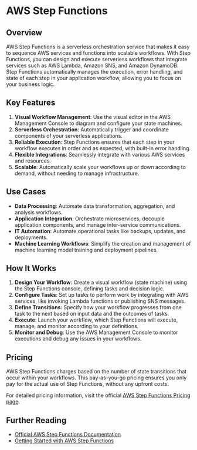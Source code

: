 # AWS Step Functions

## Overview

AWS Step Functions is a serverless orchestration service that makes it easy to sequence AWS services and functions into scalable workflows. With Step Functions, you can design and execute serverless workflows that integrate services such as AWS Lambda, Amazon SNS, and Amazon DynamoDB. Step Functions automatically manages the execution, error handling, and state of each step in your application workflow, allowing you to focus on your business logic.

## Key Features

1. **Visual Workflow Management**: Use the visual editor in the AWS Management Console to diagram and configure your state machines.
2. **Serverless Orchestration**: Automatically trigger and coordinate components of your serverless applications.
3. **Reliable Execution**: Step Functions ensures that each step in your workflow executes in order and as expected, with built-in error handling.
4. **Flexible Integrations**: Seamlessly integrate with various AWS services and resources.
5. **Scalable**: Automatically scale your workflows up or down according to demand, without needing to manage infrastructure.

## Use Cases

- **Data Processing**: Automate data transformation, aggregation, and analysis workflows.
- **Application Integration**: Orchestrate microservices, decouple application components, and manage inter-service communications.
- **IT Automation**: Automate operational tasks like backups, updates, and deployments.
- **Machine Learning Workflows**: Simplify the creation and management of machine learning model training and deployment pipelines.

## How It Works

1. **Design Your Workflow**: Create a visual workflow (state machine) using the Step Functions console, defining tasks and decision logic.
2. **Configure Tasks**: Set up tasks to perform work by integrating with AWS services, like invoking Lambda functions or publishing SNS messages.
3. **Define Transitions**: Specify how your workflow progresses from one task to the next based on input data and the outcomes of tasks.
4. **Execute**: Launch your workflow, which Step Functions will execute, manage, and monitor according to your definitions.
5. **Monitor and Debug**: Use the AWS Management Console to monitor executions and debug any issues in your workflows.

## Pricing

AWS Step Functions charges based on the number of state transitions that occur within your workflows. This pay-as-you-go pricing ensures you only pay for the actual use of Step Functions, without any upfront costs.

For detailed pricing information, visit the official [AWS Step Functions Pricing page](https://aws.amazon.com/step-functions/pricing/).

## Further Reading

- [Official AWS Step Functions Documentation](https://docs.aws.amazon.com/step-functions/index.html)
- [Getting Started with AWS Step Functions](https://aws.amazon.com/step-functions/getting-started/)
